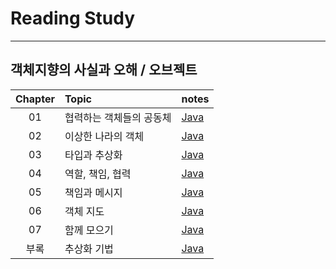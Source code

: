 # Reading Study

---

## 객체지향의 사실과 오해 / 오브젝트

| **Chapter** | **Topic**     | notes                                           |
|:-----------:|:--------------|:------------------------------------------------|
|     01      | 협력하는 객체들의 공동체 | [Java](./contents/CH01_협력하는_객체들의_공동체/README.md) |
|     02      | 이상한 나라의 객체    | [Java](contents/CH02_이상한_나라의_객체/README.md)      |
|     03      | 타입과 추상화       | [Java](./contents/CH03_타입과_추상화/README.md)       |
|     04      | 역할, 책임, 협력    | [Java](./contents/CH04_역할,책임,협력/README.md)      |
|     05      | 책임과 메시지       | [Java](./contents/CH05_책임과_메시지/README.md)       |
|     06      | 객체 지도         | [Java](./contents/CH06_객체_지도/README.md)         |
|     07      | 함께 모으기        | [Java](./contents/CH07_함께_모으기/README.md)        |
|     부록      | 추상화 기법        | [Java](./contents/부록A_추상화_기법/README.md)         |